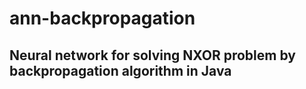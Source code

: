 # ann-backpropagation

## Neural network for solving NXOR problem by backpropagation algorithm in Java
